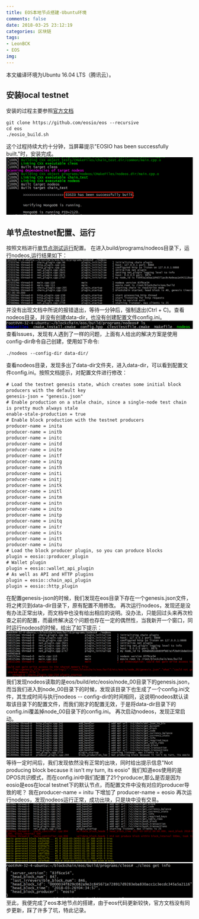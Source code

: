 ```yaml
---
title: EOS本地节点搭建-Ubuntu环境
comments: false
date: 2018-03-25 23:12:19
categories: 区块链
tags:
- LeonBCK
- EOS
img:
---
```

本文编译环境为Ubuntu 16.04 LTS（腾讯云）。
## 安装local testnet
安装的过程主要参照[官方文档](https://github.com/EOSIO/eos#autoubuntulocal)
```
git clone https://github.com/eosio/eos --recursive
cd eos
./eosio_build.sh
```
这个过程持续大约十分钟，当屏幕提示"EOSIO has been successfully built."时，安装完成。
![image](/images/eos_build.png)

## 单节点testnet配置、运行
按照文档进行[单节点测试运行](https://github.com/EOSIO/eos#creating-and-launching-a-single-node-testnet)配置。
在进入build/programs/nodeos目录下，运行nodeos,运行结果如下：
![image](/images/nodeos_try1.png)
并没有出现文档中所说的报错退出，等待一分钟后，强制退出(Ctrl + C)。查看nodeos目录，并没有创建data-dir，也没有创建配置文件config.ini。
![image](/images/nodeos_ls1.png)
查看Issues，发现有人遇到了一样的问题，上面有人给出的解决方案是使用config-dir命令自己创建，使用如下命令:
```
./nodeos --config-dir data-dir/
```
查看nodeos目录，发现多出了data-dir文件夹，进入data-dir，可以看到配置文件config.ini。按照文档提示，对配置文件进行修改：
```
# Load the testnet genesis state, which creates some initial block producers with the default key
genesis-json = "genesis.json"
# Enable production on a stale chain, since a single-node test chain is pretty much always stale
enable-stale-production = true
# Enable block production with the testnet producers
producer-name = inita
producer-name = initb
producer-name = initc
producer-name = initd
producer-name = inite
producer-name = initf
producer-name = initg
producer-name = inith
producer-name = initi
producer-name = initj
producer-name = initk
producer-name = initl
producer-name = initm
producer-name = initn
producer-name = inito
producer-name = initp
producer-name = initq
producer-name = initr
producer-name = inits
producer-name = initt
producer-name = initu
# Load the block producer plugin, so you can produce blocks
plugin = eosio::producer_plugin
# Wallet plugin
plugin = eosio::wallet_api_plugin
# As well as API and HTTP plugins
plugin = eosio::chain_api_plugin
plugin = eosio::http_plugin
```
在配置genesis-json的时候，我们发现在eos目录下存在一个genesis.json文件，将之拷贝到data-dir目录下，原有配置不用修改。
再次运行nodeos，发现还是没有办法正常出块，而文档中也没有给出相应的说明。没办法，只能回过头来再次检查之前的配置，而最终解决这个问题也存在一定的偶然性，当我新开一个窗口，同时运行nodeos的时候，给出了如下提示：
![image](/images/eos_node00.png)
我们发现nodeos读取的是eos/build/etc/eosio/node_00目录下的genesis.json，而当我们进入到node_00目录下的时候，发现该目录下也生成了一个config.ini文件，其生成时间与执行nodeos -- config-dir的时间相同，这说明nodeos默认读取该目录下的配置文件，而我们刚才的配置无效，于是将data-dir目录下的config.ini覆盖掉node_00目录下的config.ini。
再次启动nodeos，发现正常启动。
![image](/images/nodeos_not_my_turn.png)
等待一定时间后，我们发现依然没有正常的出块，同时给出提示信息"Not producing block because it isn't my turn, its eosio"
我们知道eos使用的是DPOS共识模式，而在config.ini中我们配置了21个producer,那么是否是因为eosio是eos在local testnet下的默认节点，而配置文件中没有对应的producer导致的呢？ 我在producer-name = initu 下增加了 producer-name = eosio 再次运行nodeos，发现nodeos运行正常，成功出块，只是块中没有交易。
![image](/images/nodeos_produce_blocks.png)
![image](/images/cleos_get_info.png)
至此，我便完成了eos本地节点的搭建，由于eos代码更新较快，官方文档没有同步更新，踩了许多了坑，特此记录。
